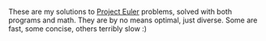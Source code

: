 These are my solutions to [Project Euler](http://projecteuler.net)
problems, solved with both programs and math. They are by no means
optimal, just diverse. Some are fast, some concise, others terribly slow :)
